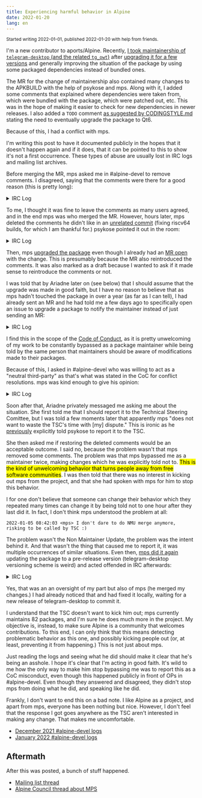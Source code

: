 ```yaml
---
title: Experiencing harmful behavior in Alpine
date: 2022-01-20
lang: en
---
```


<small>Started writing 2022-01-01, published 2022-01-20 with help from friends.</small>

I'm a new contributor to aports/Alpine. Recently, [I took maintainership of `telegram-desktop` (and the related `tg_owt`)](https://gitlab.alpinelinux.org/alpine/aports/-/merge_requests/28864) after [upgrading it for a few versions](https://gitlab.alpinelinux.org/alpine/aports/-/merge_requests/27025) and generally improving the situation of the package by using some packaged dependencies instead of bundled ones.

The MR for the change of maintainership also contained many changes to the APKBUILD with the help of psykose and mps. Along with it, I added some comments that explained where dependencies were taken from, which were bundled with the package, which were patched out, etc. This was in the hope of making it easier to check for new dependencies in newer releases. I also added a `TODO` comment [as suggested by CODINGSTYLE.md](https://gitlab.alpinelinux.org/alpine/aports/-/blob/4cded765f8b08139a36a01cdf327776571ced825/CODINGSTYLE.md#todo-comments) stating the need to eventually upgrade the package to Qt6.

Because of this, I had a conflict with mps.

I'm writing this post to have it documented publicly in the hopes that it doesn't happen again and if it does, that it can be pointed to this to show it's not a first occurrence. These types of abuse are usually lost in IRC logs and mailing list archives.

Before merging the MR, mps asked me in #alpine-devel to remove comments. I disagreed, saying that the comments were there for a good reason (this is pretty long):

<details>
<summary>IRC Log</summary>

```
2021-12-30 15:43:34 <mps> Nulo: MR is ok but please remove so much not needed comments from APKBUILD, those which are needed add to git commit msg
2021-12-30 15:44:12 <Nulo> mps, which comments do you find are not needed?
2021-12-30 15:44:41 <mps> mentioning qt6
2021-12-30 15:45:00 <Nulo> I wanted to leave info about why each dependency is bundled or not and how to easily check for new dependencies according to the wiki page (because upstream doesn't like mentioning new dependencies in changelogs)
2021-12-30 15:45:01 <psykose> qt6 comment is fine
2021-12-30 15:45:43 <Nulo> It's just one line :') and it's a TODO, I tried to follow CODINGSTYLE.md
2021-12-30 15:45:44 <mps> psykose: why it can't be fine in commit msg
2021-12-30 15:45:57 <psykose> because when someone opens the apkbuild they don't see the commit messages
2021-12-30 15:46:16 <mps> so git log is complicated
2021-12-30 15:46:32 <psykose> idk about you but i don't have the time to read the 30 prior commits of every package i touch
2021-12-30 15:46:45 <psykose> a todo: in the apkbuild is extremely clear on the other hand
2021-12-30 15:46:47 <mps> then you should
2021-12-30 15:47:36 <mps> if someone doesn't have time then s/he shouldn't work on pkg
2021-12-30 15:47:46 <psykose> it is literally the same thing but takes more time to find
2021-12-30 15:47:53 <psykose> and is more likely to be missed
2021-12-30 15:47:56 <Nulo> To be clear, I added comments because it's the sort of info I wished I had when I started "maintaining" the package. "Why is Qt6 not enabled? Should it be enabled?" (actually, that was my change, but I couldn't understand why Void had done it)
2021-12-30 15:48:02 <psykose> for absolutely no benefit aside from... saving 1 line in a 100 line file
2021-12-30 15:48:03 <psykose> get real
2021-12-30 15:48:09 <ikke> I typically put information both in comments and in the commit message
2021-12-30 15:48:46 <mps> every character saved is worth thing
2021-12-30 15:48:48 <Hello71> commit messages should be used for information that was relevant at the time, but is likely to expire soon. comments should be used for information which is likely to remain relevant
2021-12-30 15:49:11 <Hello71> "upgrade to 3.5.0" is not relevant for future readers to know
2021-12-30 15:49:24 <mps> Hello71: meh
2021-12-30 15:49:35 <mps> I disagree
2021-12-30 15:50:29 <mps> git log is invented to keep history, look at kernel git log, and I'm sure you did a lot of times
2021-12-30 15:50:40 <ikke> How often do you read all commits affecting an APKBUILD to figure out all the contexT?
2021-12-30 15:50:49 <Hello71> so in your opinion, code should never have any comments?
2021-12-30 15:51:00 <mps> ikke: often
2021-12-30 15:51:26 <psykose> Nulo: you may also now make it minsizerel
2021-12-30 15:51:41 <mps> and if I don't understand something than I use 'git log -p' always
2021-12-30 15:52:07 <ikke> But what if the comment was right there, explaining it?
2021-12-30 15:52:07 <mps> Hello71: I'm not against all comments
2021-12-30 15:52:20 <Hello71> for some projects, there is arguably reason to keep information in commits rather than source tree to save space for users who only need latest version. for aports i think this doesn't really apply
2021-12-30 15:52:42 <ikke> To me they are not mutually exclusive
2021-12-30 15:53:14 <mps> ok, I give up, do whatever you want
2021-12-30 15:53:31 <Nulo> psykose, done
2021-12-30 15:54:31 <mps> and enjoy mess
2021-12-30 15:55:22 <Nulo> psykose, https://gitlab.alpinelinux.org/Nulo/aports/-/jobs/579660#L55 lint complains about MinSizeRel, normal?
2021-12-30 15:55:34 <psykose> yeah, it will go away after atools gets a bump/container refresh
2021-12-30 15:55:36 <psykose> but it is changed
2021-12-30 15:55:56 <mps> Hello71: btw, I'm sure you meet long numbers of code where comment and code don't 'agree'
2021-12-30 15:58:18 <mps> Nulo: I removed hold label from telegram-desktop
2021-12-30 15:58:36 <Nulo> Thanks
2021-12-30 16:25:37 <Nulo> Who is "in charge" of merging this now that it has no maintainer? https://gitlab.alpinelinux.org/alpine/aports/-/merge_requests/28864
2021-12-30 16:26:10 <psykose> people with merge access
2021-12-30 16:26:18 <psykose> maintainers can't merge normally either
2021-12-30 16:26:45 <Nulo> Well, of approving it I guess
2021-12-30 16:26:51 <psykose> doesn't have to be
2021-12-30 16:27:07 <psykose> and you are the maintainer
2021-12-30 16:28:57 <PJ[m]> +1 for comments instead of commit messages, i hate deep diving git log to find context which could be done as simple comment
2021-12-30 16:51:31 <dalias> i prefer commit messages over comments because.. (1) temporal locality, to the *change* not the code. they're describing the reason for changing what is done or how it's done, and are missing context when you don't see them alongside the change
2021-12-30 16:52:38 <dalias> (2) bitrot. often when making changes, a comment that no longer applies (and that might even be misleading) is overlooked and left in place. this can't happen if it's instead attached to the immutable change it was associated with
2021-12-30 16:54:07 <dalias> (3) clutter from exaggerated impression of relevance/importance when making the change
2021-12-30 16:54:25 <dalias> and reading git log isn't a "deep dive", it's a trivial one-line command
2021-12-30 16:54:30 <psykose> i don't disagree with any of this, but the context was a TODO comment
2021-12-30 16:54:42 <psykose> of which there are 4 mentions in the musl history, and 22 in the tree
2021-12-30 16:59:50 <dalias> :)
2021-12-30 17:04:15 <Ariadne> i only use code comments for situations where i expect somebody (multiple somebodies) are going to ask about something weird
2021-12-30 17:13:00 <skarnet> code comments are for voodoo parts that aren't self-explaining
2021-12-30 17:13:11 <skarnet> (self-explanatory? English is hard.)
2021-12-30 17:56:21 <mps> nice to see that some smart people agree with me :)
2021-12-30 17:57:19 <mps> Nulo: I will merge it this time but please be more receptive what smart people say next time ;)
2021-12-30 17:58:06 <Nulo> I very much believe that Qt6 it's a voodoo part that isn't self-explanatory; but I wasn't explaining anything, I made a TODO
2021-12-30 17:58:14 <mps> Nulo: whatever we say you did a good work
2021-12-30 17:58:16 <psykose> if you think everyone that disagrees with you is a moron you are free to close the merge requests as well
2021-12-30 17:58:19 <Nulo> The other comments explain why some dependencies are bundled, etc
2021-12-30 17:58:51 <Nulo> mps, thanks <3 also huge thanks to psykose and someone else which I forgot
2021-12-30 17:59:40 <mps> psykose: yes, I have rights to do this but I don't think _everyone_ is moron, we just disagrees I think
2021-12-30 18:00:51 <mps> psykose: I prefer consistent state of alpine and I will fight for it to much higher degree
```

</details>

To me, I thought it was fine to leave the comments as many users agreed, and in the end mps was who merged the MR. However, hours later, mps deleted the comments he didn't like in an [unrelated commit](https://gitlab.alpinelinux.org/alpine/aports/-/commit/fa3e9621791ce3a36ee8b2dd463f884c7ff62be4) (fixing riscv64 builds, for which I am thankful for.) psykose pointed it out in the room:

<details id="tsc-log">
<summary>IRC Log</summary>

```
2021-12-30 22:54:59 <psykose> bypassing the maintainer to delete some todo comments is also quite poor form
snip
2021-12-30 23:08:45 <mps> psykose: ask TSC to remove me from alpine, you will make me a favor because this will save me some time and nerves
snip
2021-12-31 00:58:45 <Nulo> mps, can you *please* not bypass me just to remove some comments which you said you "gave up" on
2021-12-31 00:59:12 <Nulo> _why_ https://gitlab.alpinelinux.org/alpine/aports/-/commit/fa3e9621791ce3a36ee8b2dd463f884c7ff62be4
2021-12-31 01:08:17 <Nulo> Thank you for fixing riscv64 BTW
snip
2021-12-31 08:54:40 <mps> Nulo: there are more but please read backlog
snip
2021-12-31 12:52:05 <Nulo> mps, I believe I've read the backlog, what did I miss?
2021-12-31 12:56:55 <Nulo> I don't want to remove you TSC, especially because I have no power to do that. I want to solve this situation without stepping on each other
2021-12-31 12:57:52 <Nulo> When you proposed to remove the comments, I (and other folks) generally disagreed. Instead of accepting that, you merged my changes and then removed them in an unrelated commit, I guess in hope that I wouldn't notice
2021-12-31 13:17:51 <mps> Nulo: do you really-really think comment '# disable jemalloc' belong to APKBUILD
2021-12-31 13:19:47 <Nulo> It is relevant because the list of dependencies (the wiki page link which you deleted) had jemalloc as a dependency, but we are patching it out instead. It provides an explanation as of to why that dependency wasn't in the list.
2021-12-31 13:23:36 <mps> git commit msg servers this
2021-12-31 13:36:47 <mps> Nulo: you should follow alpine best practice and not introduce 'featurism' from other distros
2021-12-31 13:37:13 <Nulo> mps, ?
2021-12-31 13:37:15 <mps> and not only you but also other newcomers to alpine
2021-12-31 13:38:42 <Nulo> What is featurism?
2021-12-31 13:38:50 <valerius> when you try to become Debian
2021-12-31 13:39:49 <Nulo> AFAIK I'm following best practices according to CODINGSTYLE.md and the only other distro I have ever contributed to was Void
2021-12-31 13:39:54 <mps> or windows/macos even ;)
2021-12-31 13:40:25 <orbea> comments, the slipperly slope to windows....
2021-12-31 13:41:38 <valerius> some people buy the Escalade and want all the fancy features for that one trip they might or might not take one day, meanwhile they overpay for gas the entire time they own it
2021-12-31 13:41:43 <valerius> the same people choose a heavy distro
2021-12-31 13:42:36 <valerius> meanwhile, practical people choose things that do what needs to be done and nothing else
2021-12-31 13:43:02 <Nulo> We are talking about... code comments, no?
2021-12-31 13:43:14 <Nulo> To be specific, about 5 lines of comments
2021-12-31 13:43:26 <mps> Nulo: yes
2021-12-31 13:44:06 <ikke> It doesn't matter if the application wipes your harddrive, as long as there are no superfluous comments
2021-12-31 13:44:09 <mps> only important notes goes to APKBUILD comment
2021-12-31 13:45:53 <mps> and be assured that I will remove all superfluous things I see
2021-12-31 13:46:48 <skarnet> abuild is written in shell, so comments impede run-time performance!
2021-12-31 13:47:27 <mps> we made a BIG mistake with one of infra decision when accepted 'something' on which we agreed post mortem that was bad
2021-12-31 13:47:56 <skarnet> that's not what post mortem means, but I suppose you wrote it on purpose :P
2021-12-31 13:48:15 <mps> skarnet: good conclusion
2021-12-31 13:52:00 <Nulo> The wiki seems to link to no-longer-existent forums in the sidebar
2021-12-31 13:52:38 <mps> wiki should be removed as was forum long ago
2021-12-31 13:59:59 <Nulo> Whatever, I'm leaving this room for now. I don't want to deal with this bullshit
# I leave the room
2021-12-31 14:01:21 <mps> please don't use bad words here
snip
2021-12-31 14:11:03 <ikke> mps: Was it worth it to scare Nulo away?
snip
2021-12-31 14:11:48 <mps> ikke: I don't have answer, and my intention is not to 'scare' anyone
snip
2021-12-31 14:13:02 <mps> ikke: I just want alpine to be 'small, simple, secure'
2021-12-31 14:13:52 <mps> ikke: if these are not our 'goals' anymore I can stop
2021-12-31 14:14:41 <orbea> mps: to be frank you achvieved none of those with this
2021-12-31 14:14:48 <orbea> *achieved even
2021-12-31 14:15:18 <mps> orbea: yes, I know, you are right, but I still trying :)
2021-12-31 14:16:02 <mps> 'hope dies last'
```

</details>

Then, mps [upgraded the package](https://gitlab.alpinelinux.org/alpine/aports/-/commit/d8f83f325691d77f135f725a799f2afd5d7fd2da) even though I already had an [MR open](https://gitlab.alpinelinux.org/alpine/aports/-/merge_requests/29040) with the change. This is presumably because the MR also reintroduced the comments. It was also marked as a draft because I wanted to ask if it made sense to reintroduce the comments or not.

I was told that by Ariadne later on (see below) that I should assume that the upgrade was made in good faith, but I have no reason to believe that as mps hadn't touched the package in over a year (as far as I can tell), I had already sent an MR and he had told me a few days ago to specifically open an issue to upgrade a package to notify the maintainer instead of just sending an MR:

<details>
<summary>IRC Log</summary>

```
2021-12-25 14:50:23 <Nulo> Any reason 3.15 doesn't have foot 1.10.3 (as opposed to 1.10.1)? Should I send a patch?
2021-12-25 14:51:33 <ikke> It's up to the maintainer to make sure packages in stable releases are updated as well
2021-12-25 14:52:58 <Nulo> amk, come thru
# amk is the current maintainer of foot
2021-12-25 14:59:16 <Nulo> https://gitlab.alpinelinux.org/alpine/aports/-/merge_requests/28849 Is this fine? I cherrypicked commits from master
2021-12-25 15:00:49 <mps> do we backport packages to stable without reason (bug or secfix)
2021-12-25 15:01:10 <mps> ikke: ^
2021-12-25 15:03:27 <ikke> Mostly up to the maintainer. We don't refuse updates just because no one reported a bug (barring our general stable release policies)
2021-12-25 15:04:13 <mps> hmm, I disagree with 'policy'
2021-12-25 15:04:19 <Nulo> There is a reason, I'm stumbling upon a bug which has been fixed according to upstream (crashes)
2021-12-25 15:04:22 <mps> with this*
2021-12-25 15:04:57 <mps> Nulo: then you should create issue first and assign it to maintainer
2021-12-25 15:05:23 <ikke> mps: burocracy
2021-12-25 15:05:35 <mps> ikke: or chaos ;p
2021-12-25 15:06:00 <Nulo> Yeah I'm a bit confused as of to why I would need to do that. Maintainer already made those changes on edge, I'm just reapplying in 3.15
2021-12-25 15:07:00 <psykose> almost done going through the whole list of py3.10 stuff
2021-12-25 15:07:12 <mps> Nulo: I told above, backport to stable only if bug or security fixed, and in exceptional cases something really is needed
2021-12-25 15:07:34 <ikke> How about fixing bugs before users run into them?
2021-12-25 15:07:35 <psykose> those foot releases fixed some bugs
2021-12-25 15:08:01 <Nulo> I just said, it fixed some issues that I'm stumbling upon. Check the CHANGELOG: https://codeberg.org/dnkl/foot/src/branch/master/CHANGELOG.md#1-10-3
2021-12-25 15:08:15 <mps> that is not problem, maintainer should be first informed
2021-12-25 15:10:04 <Nulo> They are automatically informed by algitbot; https://gitlab.alpinelinux.org/alpine/aports/-/merge_requests/28849 has been assigned to the maintainer
2021-12-25 15:10:21 <mps> ikke: 'fixing bugs before users run into them?' are you dreaming :)
2021-12-25 15:13:14 <ikke> No, but upstream apparently already got bugreports and made new releases fixing them
2021-12-25 15:13:31 <ikke> Why should we by policy wait for users to report these bugs to us before we fix them?
2021-12-25 15:14:20 <omni> I don't get it either
2021-12-25 15:14:26 <mps> imo maintainer should be informed
2021-12-25 15:14:33 <ikke> Sure
2021-12-25 15:14:45 <ikke> but that does not necessarily have to happen by a separate issue
2021-12-25 15:15:34 <ikke> like Nulo said, maintainers already get notified when an MR is opened for their package
2021-12-25 15:15:44 <mps> well, I create MR and maintainer is auto assigned but s/he is offline for some time and you blindly merge it
2021-12-25 15:16:03 <omni> not blindly, I don't think
2021-12-25 15:16:16 <omni> a lot of packages are updated without involvment of the maintainer and if it wouldn't be like that many packages would be very outdated
2021-12-25 15:16:18 <mps> i see this as potential problem
```

</details>

I find this in the scope of the [Code of Conduct](https://alpinelinux.org/community/code-of-conduct.html), as it is pretty unwelcoming of my work to be constantly bypassed as a package maintainer while being told by the same person that maintainers should be aware of modifications made to their packages.

Because of this, I asked in #alpine-devel who was willing to act as a "neutral third-party" as that's what was stated in the CoC for conflict resolutions. mps was kind enough to give his opinion:

<details>
<summary>IRC Log</summary>

```
2022-01-01 20:23:20 <Nulo> I've sadly ended up in a conflict about Alpine. The CoC suggests to "work through the conflict using a neutral third party in a transparent manner", how would that work? Thanks
2022-01-01 20:23:55 <mps> use common sense
snip
2022-01-01 20:25:47 <mps> when I joined alpine I'm told by 'elders' to use common sense as best thing
```

</details>

Soon after that, Ariadne privately messaged me asking me about the situation. She first told me that I should report it to the Technical Steering Comittee, but I was told a few moments later that apparently mps "does not want to waste the TSC's time with [my] dispute." This is ironic as he [previously](#tsc-log) explicitly told psykose to report it to the TSC.

She then asked me if restoring the deleted comments would be an acceptable outcome. I said no, because the problem wasn't that mps removed some comments. The problem was that mps bypassed me as a maintainer twice, making changes which he was explicitly told not to. <mark>This is the kind of unwelcoming behavior that turns people away from free software communities</mark>. I was then told that there was no interest in kicking out mps from the project, and that she had spoken with mps for him to stop this behavior.

I for one don't believe that someone can change their behavior which they repeated many times can change it by being told not to one hour after they last did it. In fact, I don't think mps understood the problem at all:

```
2022-01-05 08:42:03 <mps> I don't dare to do NMU merge anymore, risking to be called by TSC :)
```

The problem wasn't the Non Maintainer Update, the problem was the intent behind it. And that wasn't the thing that caused me to report it, it was multiple occurrences of similar situations. Even then, [mps did it again](https://gitlab.alpinelinux.org/alpine/aports/-/commit/94bd1055a16156933ab982ad419b1f112b9347e3) updating the package to a pre-release version (telegram-desktop versioning scheme is weird) and acted offended in IRC afterwards:

<details>
<summary>IRC Log</summary>

```
2022-01-17 09:55:20 <mps> which if these lines 7 or 8 are maintainer comment here https://git.alpinelinux.org/aports/tree/community/telegram-desktop/APKBUILD#n7
2022-01-17 09:55:27 <mps> s/if/of/
2022-01-17 09:55:28 <alpine-meetbot> mps meant to say: which of these lines 7 or 8 are maintainer comment here https://git.alpinelinux.org/aports/tree/community/telegram-desktop/APKBUILD#n7
2022-01-17 09:56:01 <mps> I think I will be attacked again if I fix this ;)
2022-01-17 10:05:14 <Misthios> 2 version?
2022-01-17 10:07:10 <mps> or maintainer comment
2022-01-17 10:07:52 <mps> jk, ofc
2022-01-17 10:14:13 <psykose> that just looks like an oversight with two pkgvers
2022-01-17 10:14:37 <psykose> not sure why you are acting like a child again, but there is no issue with deleting an obviously duplicated pkgver
2022-01-17 10:14:48 <ikke> Probably badly resolved conflict
2022-01-17 10:15:11 <psykose> yeah
2022-01-17 10:18:21 <mps> psykose: please be careful with your words
2022-01-17 10:20:08 <psykose> i am
2022-01-17 10:20:51 <mps> don't talk with me like this!
```

</details>

Yes, that was an an oversight of my part but also of mps (he merged my changes.) I had already noticed that and had fixed it locally, waiting for a new release of telegram-desktop to commit it.

I understand that the TSC doesn't want to kick him out; mps currently maintains 82 packages, and I'm sure he does much more in the project. My objective is, instead, to make sure Alpine is a community that welcomes contributions. To this end, I can only think that this means detecting problematic behavior as this one, and possibly kicking people out (or, at least, preventing it from happening.) This is not just about mps.

Just reading the logs and seeing what he did should make it clear that he's being an asshole. I hope it's clear that I'm acting in good faith. It's wild to me how the only way to make him stop bypassing me was to report this as a CoC misconduct, even though this happened publicly in front of OPs in #alpine-devel. Even though they answered and disagreed, they didn't stop mps from doing what he did, and speaking like he did.

Frankly, I don't want to end this on a bad note. I like Alpine as a project, and apart from mps, everyone has been nothing but nice. However, I don't feel that the response I got goes anywhere as the TSC aren't interested in making any change. That makes me uncomfortable.

- [December 2021 #alpine-devel logs](https://irclogs.alpinelinux.org/%23alpine-devel-2021-12.log)
- [January 2022 #alpine-devel logs](https://irclogs.alpinelinux.org/%23alpine-devel-2022-01.log)

## Aftermath

After this was posted, a bunch of stuff happened.

- [Mailing list thread](https://lists.alpinelinux.org/~alpine/devel/%3C20220120180617.rvboyscx2oz5r3wu%40x69%3E)
- [Alpine Council thread about MPS](https://gitlab.alpinelinux.org/alpine/council/-/issues/11)
